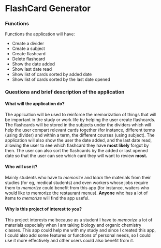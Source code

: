 # FlashCard Generator

### Functions

Functions the application will have:
- Create a divider
- Create a subject
- Create flashcard
- Delete flashcard
- Show the date added
- Show last date read
- Show list of cards sorted by added date
- Show list of cards sorted by the last date opened

### Questions and brief description of the application

#### What will the application do?
The application will be used to reinforce the memorization of things that will be important in the study or work life
by helping the user create flashcards. The flashcards will be stored in the subjects under the dividers which will help 
the user compart relevant cards together (for instance, different terms (using divider) and within a term, 
the different courses (using subject). The application will also show the user the date added, and the last date 
read, allowing the user to see which flashcard they have **most likely** forgot by then. The user can also 
sort the flashcards by the added or last opened date so that the user can see which card they will want to 
review **most.**

#### Who will use it?
Mainly students who have to *memorize* and *learn* the materials from their studies (for eg, medical students)
and even workers whose jobs require them to *memorize* could benefit from this app 
(for instance, waiters who would like to memorize the restaurant menus). 
**Anyone** who has a lot of items to *memorize* will find the app useful. 

#### Why is this project of interest to you?
This project interests me because as a student I have to *memorize* a lot of materials especially when I am taking 
biology and organic chemistry classes. This app could help me with my study and since I created this app,
I could also add some features or functions of personal needs, so I could use it more effectively and 
other users could also benefit from it.